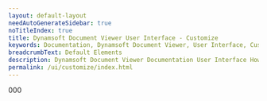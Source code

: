 ```yaml
---
layout: default-layout
needAutoGenerateSidebar: true
noTitleIndex: true
title: Dynamsoft Document Viewer User Interface - Customize
keywords: Documentation, Dynamsoft Document Viewer, User Interface, Customize 
breadcrumbText: Default Elements
description: Dynamsoft Document Viewer Documentation User Interface How to Customize 
permalink: /ui/customize/index.html
---
```


000